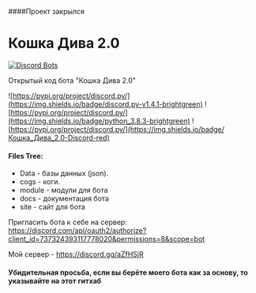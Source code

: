 ####Проект закрылся 

# Кошка Дива 2.0
[![Discord Bots](https://top.gg/api/widget/status/737324393117778020.svg)](https://top.gg/bot/737324393117778020)

Открытый код бота "Кошка Дива 2.0"

![https://pypi.org/project/discord.py/](https://img.shields.io/badge/discord.py-v1.4.1-brightgreen)
![https://pypi.org/project/discord.py/](https://img.shields.io/badge/python_3.8.3-brightgreen)
![https://pypi.org/project/discord.py/](https://img.shields.io/badge/Кошка_Дива_2.0-Discord-red)

#### Files Tree:
  - Data - базы данных (json).
  - cogs - коги.
  - module - модули для бота
  - docs - документация бота
  - site - сайт для бота 


Пригласить бота к себе на сервер: https://discord.com/api/oauth2/authorize?client_id=737324393117778020&permissions=8&scope=bot

Мой сервер - https://discord.gg/aZfHSjR

#### Убидительная просьба, если вы берёте моего бота как за основу, то указывайте на этот гитхаб
